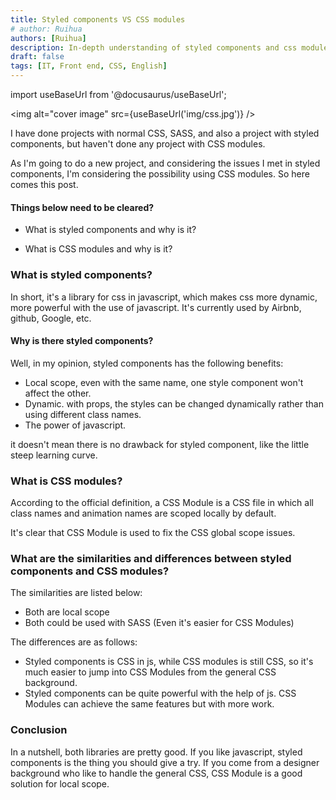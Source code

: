 ```yaml
---
title: Styled components VS CSS modules
# author: Ruihua
authors: [Ruihua]
description: In-depth understanding of styled components and css modules
draft: false
tags: [IT, Front end, CSS, English]
---
```


import useBaseUrl from '@docusaurus/useBaseUrl';

<img alt="cover image" src={useBaseUrl('img/css.jpg')} />

I have done projects with normal CSS, SASS, and also a project with styled components, but haven't done any project with CSS modules.

As I'm going to do a new project, and considering the issues I met in styled components, I'm considering the possibility using CSS modules. So here comes this post.

#### Things below need to be cleared?

- What is styled components and why is it?

<!--truncate-->

- What is CSS modules and why is it?

### What is styled components?

In short, it's a library for css in javascript, which makes css more dynamic, more powerful with the use of javascript. It's currently used by Airbnb, github, Google, etc.

#### Why is there styled components?

Well, in my opinion, styled components has the following benefits:

- Local scope, even with the same name, one style component won't affect the other.
- Dynamic. with props, the styles can be changed dynamically rather than using different class names.
- The power of javascript.

it doesn't mean there is no drawback for styled component, like the little steep learning curve.

### What is CSS modules?

According to the official definition, a CSS Module is a CSS file in which all class names and animation names are scoped locally by default.

It's clear that CSS Module is used to fix the CSS global scope issues.

### What are the similarities and differences between styled components and CSS modules?

The similarities are listed below:

- Both are local scope
- Both could be used with SASS (Even it's easier for CSS Modules)

The differences are as follows:

- Styled components is CSS in js, while CSS modules is still CSS, so it's much easier to jump into CSS Modules from the general CSS background.
- Styled components can be quite powerful with the help of js. CSS Modules can achieve the same features but with more work.

### Conclusion

In a nutshell, both libraries are pretty good. If you like javascript, styled components is the thing you should give a try. If you come from a designer background who like to handle the general CSS, CSS Module is a good solution for local scope.
